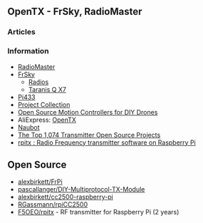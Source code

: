 ## OpenTX - FrSky, RadioMaster


### Articles



### Information
- [RadioMaster](https://www.radiomasterrc.com/)
- [FrSky](https://www.frsky-rc.com)
	- [Radios](http://www.open-tx.org/radios.html)
	- [Taranis Q X7](https://www.frsky-rc.com/product/taranis-q-x7-2/)
- [Pi433](https://www.pi433.de/en.html)
- [Project Collection](https://fjp.at/projects-archive/)
- [Open Source Motion Controllers for DIY Drones](https://hackaday.com/tag/opentx/)
- AliExpress: [OpenTX](https://ko.aliexpress.com/w/wholesale-OpenTX.html)
- [Naubot](https://naubot.com/)
- [The Top 1,074 Transmitter Open Source Projects](https://awesomeopensource.com/projects/transmitter)
- [rpitx : Radio Frequency transmitter software on Raspberry Pi](https://groups.io/g/rpitx)


## Open Source
- [alexbirkett/FrPi](https://github.com/alexbirkett/FrPi)
- [pascallanger/DIY-Multiprotocol-TX-Module](https://github.com/pascallanger/DIY-Multiprotocol-TX-Module)
- [alexbirkett/cc2500-raspberry-pi](https://github.com/alexbirkett/cc2500-raspberry-pi)
- [RGassmann/rpiCC2500](https://github.com/RGassmann/rpiCC2500) 
- [F5OEO/rpitx](https://github.com/F5OEO/rpitx) - RF transmitter for Raspberry Pi (2 years)


